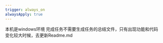 ```yaml
---
trigger: always_on
alwaysApply: true
---
```

本机是windows环境
完成任务不需要生成任务的总结文件，只有出现功能和代码变化较大时候，去更新Readme.md